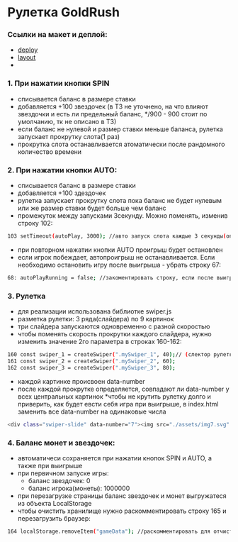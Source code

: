 # Рулетка GoldRush

### Ссылки на макет и деплой:
- <a href='https://mariazakharova0805.github.io/GoldRush/'>deploy</a>
- <a href='https://www.figma.com/file/9mww8B2cwQwuHeLfSfmdZk/Gold-Rush?node-id=0%3A1&t=lTgtl0i7KwFIi7Bt-0'>layout</a>
- 
### 1. При нажатии кнопки SPIN
- списывается баланс в размере ставки
- добавляется +100 звездочек (в ТЗ не уточнено, на что влияют звездочки и есть ли предельный баланс, */900 - 900 стоит по умолчанию, тк не описано в ТЗ)
- если баланс не нулевой и размер ставки меньше баланса, рулетка запускает прокрутку слота(1 раз)
- прокрутка слота останавливается атоматически после рандомного количество времени

### 2. При нажатии кнопки AUTO:
- списывается баланс в размере ставки
- добавляется +100 здездочек
- рулетка запускает прокрутку слота пока баланс не будет нулевым или же размер ставки будет больше чем баланс
- промежуток между запусками 3секунду. Можно поменять, изменив строку 102:
```sh
103 setTimeout(autoPlay, 3000); //авто запуск слота каждые 3 секунды(опционально)
```
- при повторном нажатии кнопки AUTO проигрыш будет остановлен
- если игрок побеждает, автопроигрыш не останавливается. Если необходимо остановить игру после выигрыша - убрать строку 67:
```sh
68: autoPlayRunning = false; //закоментировать строку, если после выигрыша нужно продолжить запуск игры
```

### 3. Рулетка
- для реализации использована библиотке swiper.js
- разметка рулетки: 3 ряда(слайдера) по 9 картинок
- три слайдера запускаются одновременно с разной скоростью
- чтобы поменять скорость прокрутки каждого слайдера, нужно изменить значение 2го параметра в строках 160-162: 
```sh
160 const swiper_1 = createSwiper(".mySwiper_1", 40);// (слектор рулетки, скорость прокрутки (опционально))
161 const swiper_2 = createSwiper(".mySwiper_2", 60);
162 const swiper_3 = createSwiper(".mySwiper_3", 80);
```
- каждой картинке происвоен data-number
- после каждой прокрутке определяется, совпадают ли data-number у всех центральных картинок
*чтобы не крутить рулетку долго и приверить, как будет евсти себя игра при выигрыше, в index.html заменить все data-number на одинаковые числа
```sh
<div class="swiper-slide" data-number="7"><img src="./assets/img7.svg" alt="bell" /></div>
```

### 4. Баланс монет и звездочек:
- автоматичеси сохраняется при нажатии кнопок SPIN и AUTO, а также при выигрыше
- при первичном запуске игры:
    * баланс звездочек: 0
    * баланс игрока(монеты): 1000000
- при перезагрузке страницы баланс звездочек и монет выгружатеся из объекта LocalStorage
- чтобы очистить хранилище нужно раскомментировать строку 165 и перезагрузить браузер:
```sh
164 localStorage.removeItem("gameData"); //раскомментировать для отчистки объекта игры из хранилища и перезагруить браузер
```

